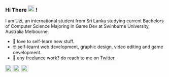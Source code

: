 ### Hi There <img src="https://raw.githubusercontent.com/MartinHeinz/MartinHeinz/master/wave.gif" width="20px" height="20px" /> !

I am Uzi, an international student from Sri Lanka studying current Bachelors of Computer Science Majoring in Game Dev at Swinburne University, Australia Melbourne.

- 💖 love to self-learn new stuff.
- 🤓 self-learnt web development, graphic design, video editing and game development.
- 💼 any freelance work? do reach to me on [Twitter](https://twitter.com/UzmanShafi)




<a href="https://www.instagram.com/uzim4n/">
  <img align="left" alt="Uzman's Instagram" width="22px" src="https://raw.githubusercontent.com/hussainweb/hussainweb/main/icons/instagram.png" />
</a>

<a href="https://twitter.com/UzmanShafi">
  <img align="left" alt="Shafi Uzman | Twitter" width="22px" src="https://raw.githubusercontent.com/peterthehan/peterthehan/master/assets/twitter.svg" />
</a>

<a href="https://www.linkedin.com/in/shafi-uzman-fassy-949811198/">
  <img align="left" alt="Uzman's LinkedIN" width="22px" src="https://raw.githubusercontent.com/peterthehan/peterthehan/master/assets/linkedin.svg" />
</a>
 


